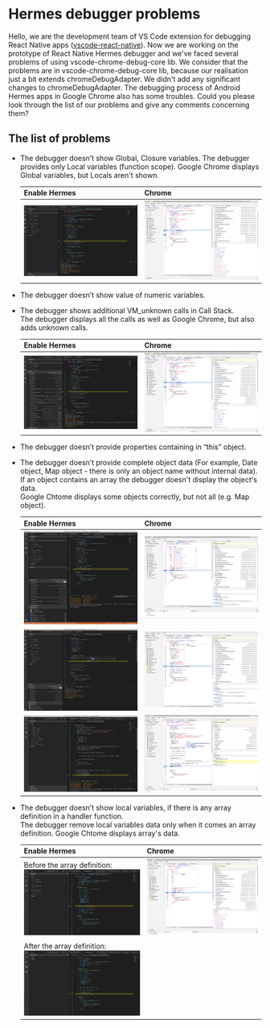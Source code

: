 # Hermes debugger problems

Hello, we are the development team of VS Code extension for debugging React Native apps ([vscode-react-native](https://github.com/microsoft/vscode-react-native)). Now we are working on the prototype of React Native Hermes debugger and we've faced several problems of using vscode-chrome-debug-core lib. We consider that the problems are in vscode-chrome-debug-core lib, because our realisation just a bit extends chromeDebugAdapter. We didn't add any significant changes to chromeDebugAdapter. The debugging process of Android Hermes apps in Google Chrome also has some troubles. Could you please look through the list of our problems and give any comments concerning them?

## The list of problems

- The debugger doesn’t show Global, Closure variables. The debugger provides only Local variables (function scope). Google Chrome displays Global variables, but Locals aren't shown.

  |Enable Hermes|Chrome|
  |---|---|
  |<img src="./images2/Screen Shot 2019-08-29 at 13.05.33.png" alt="drawing"/>|<img src="./images2/Screen Shot 2019-08-29 at 13.06.35.png" alt="drawing"/>|

- The debugger doesn’t show value of numeric variables.

- The debugger shows additional VM_unknown calls in Call Stack.
  <br/>The debugger displays all the calls as well as Google Chrome, but also adds unknown calls.

  |Enable Hermes|Chrome|
  |---|---|
  |<img src="./images2/Screen Shot 2019-08-29 at 13.10.11.png" alt="drawing"/>|<img src="./images2/Screen Shot 2019-08-29 at 13.10.44.png" alt="drawing"/>|

- The debugger doesn’t provide properties containing in “this” object.
- The debugger doesn’t provide complete object data (For example, Date object, Map object - there is only an object name without internal data).
  <br/> If an object contains an array the debugger doesn't display the object's data.
  <br/> Google Chtome displays some objects correctly, but not all (e.g. Map object).

  |Enable Hermes|Chrome|
  |---|---|
  |<img src="./images/Screen Shot 2019-08-21 at 10.12.43.png" alt="drawing"/>|<img src="./images/Screen Shot 2019-08-21 at 13.23.51.png" alt="drawing"/>|
  |<img src="./images2/Screen Shot 2019-08-29 at 13.26.54.png" alt="drawing"/>|<img src="./images2/Screen Shot 2019-08-29 at 13.27.40.png" alt="drawing"/>|
  |<img src="./images/Screen Shot 2019-08-21 at 13.09.15.png" alt="drawing"/>|<img src="./images/Screen Shot 2019-08-21 at 13.04.02.png" alt="drawing"/>|

- The debugger doesn’t show local variables, if there is any array definition in a handler function.
  <br/>The debugger remove local variables data only when it comes an array definition. Google Chtome displays array's data.

  |Enable Hermes|Chrome|
  |---|---|
  |Before the array definition: <br/><img src="./images/Screen Shot 2019-08-21 at 11.06.10.png" alt="drawing"/>|<img src="./images/Screen Shot 2019-08-21 at 13.15.22.png" alt="drawing"/>|
  |After the array definition: <br/><img src="./images/Screen Shot 2019-08-21 at 11.07.51.png" alt="drawing"/>|||
